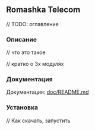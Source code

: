 ## Romashka Telecom

// TODO: оглавление

### Описание

// что это такое

// кратко о 3х модулях

### Документация

Документация: [doc/README.md](./doc/README.md)

### Установка 

// Как скачать, запустить
